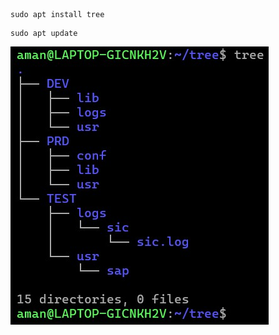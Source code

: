 ```
sudo apt install tree
```
```
sudo apt update
```
![](https://github.com/amancs1422/Practice_Shell_Scripting/blob/29d7a59122f37eb85ce43aec37d5437087783955/Images/tree1.jpg)